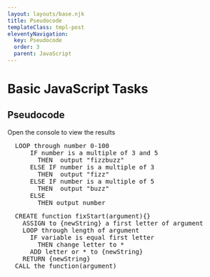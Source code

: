 ```yaml
---
layout: layouts/base.njk
title: Pseudocode
templateClass: tmpl-post
eleventyNavigation:
  key: Pseudocode
  order: 3
  parent: JavaScript
---
```

<div class="container mt-4 ml-2">
  <h1>Basic JavaScript Tasks</h1>
  <h2>Pseudocode</h2>  
  <p>Open the  console to view the results</p> 
</div>
<pre>
  LOOP through number 0-100
      IF number is a multiple of 3 and 5
        THEN  output "fizzbuzz"
      ELSE IF number is a multiple of 3
        THEN  output "fizz"
      ELSE IF number is a multiple of 5
        THEN  output "buzz"
      ELSE
        THEN output number
</pre>


<!--*************************************************-->
<pre>
  CREATE function fixStart(argument){}
    ASSIGN to {newString} a first letter of argument 
    LOOP through length of argument 
      IF variable is equal first letter
        THEN change letter to *
      ADD letter or * to {newString} 
    RETURN {newString}
  CALL the function(argument)
</pre>

<!--*************************************************-->

<script>
// LOOP through number 0-100
for(counter = 0; counter<=100; counter++){
  var message = '';
//       IF number is a multiple of 3 
  if (counter % 3 == 0 ){ 
//         THEN  output "fizzbuzz"
  message += 'fizz';
  }
//       IF number is a multiple of 5
   if (counter % 5 == 0){
//         THEN  output "buzz"
  message += 'buzz';
   }
//   IF message isn't set
  if(!message){
//         THEN output number
  message = counter;
  }
  console.log(message);
}

</script>

<script>
 // CREATE function fixStart(argument){}
 function fixStart(argument){
   var newString = argument.charAt(0)
//LOOP through length of argument
  for(i=1; i<argument.length; i++){
    
//IF variable is equal first letter
  if(){
    newString +=argument.charAt(i)
  }
//THEN change letter to *
//  ADD letter or * to new variable
  }
//  RETURN new variable
 }
  CALL the function(argument)
</script>
